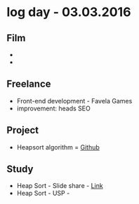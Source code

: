 # log day - 03.03.2016

## Film

 - 
 - 
 
 
## Freelance

 - Front-end development - Favela Games
  - improvement: heads SEO
  
  
## Project

 - Heapsort algorithm = [Github](https://github.com/algorithm-solutions/algorithm-heapsort)


## Study

 - Heap Sort - Slide share - [Link](http://pt.slideshare.net/jd.brandao/heap-sort-1287688?qid=d55783a7-9cba-4eb8-9add-e3496c9c402f&v=&b=&from_search=16)
 - Heap Sort - USP - [](http://www.ime.usp.br/~pf/algoritmos/aulas/hpsrt.html)

